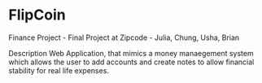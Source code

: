 # FlipCoin
Finance Project - Final Project at Zipcode - Julia, Chung, Usha, Brian

Description
Web Application, that mimics a money manaegement system which allows the user to add accounts and create notes to allow financial stability for real life expenses.


